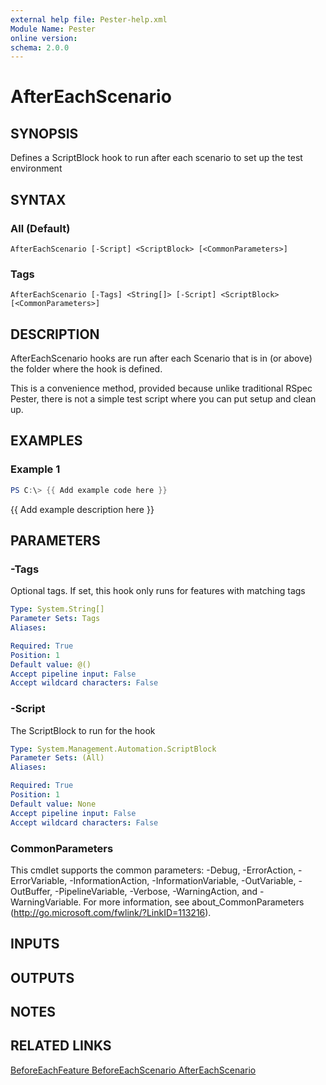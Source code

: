 ```yaml
---
external help file: Pester-help.xml
Module Name: Pester
online version:
schema: 2.0.0
---
```


# AfterEachScenario

## SYNOPSIS
Defines a ScriptBlock hook to run after each scenario to set up the test environment

## SYNTAX

### All (Default)
```
AfterEachScenario [-Script] <ScriptBlock> [<CommonParameters>]
```

### Tags
```
AfterEachScenario [-Tags] <String[]> [-Script] <ScriptBlock> [<CommonParameters>]
```

## DESCRIPTION
AfterEachScenario hooks are run after each Scenario that is in (or above) the folder where the hook is defined.

This is a convenience method, provided because unlike traditional RSpec Pester,
there is not a simple test script where you can put setup and clean up.

## EXAMPLES

### Example 1
```powershell
PS C:\> {{ Add example code here }}
```

{{ Add example description here }}

## PARAMETERS

### -Tags
Optional tags.
If set, this hook only runs for features with matching tags

```yaml
Type: System.String[]
Parameter Sets: Tags
Aliases:

Required: True
Position: 1
Default value: @()
Accept pipeline input: False
Accept wildcard characters: False
```

### -Script
The ScriptBlock to run for the hook

```yaml
Type: System.Management.Automation.ScriptBlock
Parameter Sets: (All)
Aliases:

Required: True
Position: 1
Default value: None
Accept pipeline input: False
Accept wildcard characters: False
```

### CommonParameters
This cmdlet supports the common parameters: -Debug, -ErrorAction, -ErrorVariable, -InformationAction, -InformationVariable, -OutVariable, -OutBuffer, -PipelineVariable, -Verbose, -WarningAction, and -WarningVariable.
For more information, see about_CommonParameters (http://go.microsoft.com/fwlink/?LinkID=113216).

## INPUTS

## OUTPUTS

## NOTES

## RELATED LINKS

[BeforeEachFeature
BeforeEachScenario
AfterEachScenario]()

